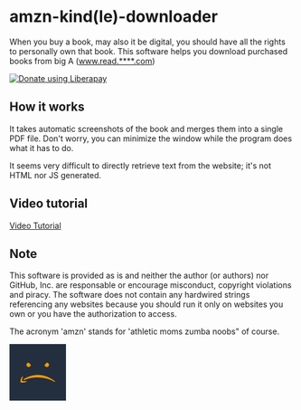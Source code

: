 # amzn-kind(le)-downloader
When you buy a book, may also it be digital, you should have all the rights to personally own that book. This software helps you download purchased books from big A (www.read.****.com)

<noscript><a href="https://liberapay.com/xfarrow/donate"><img alt="Donate using Liberapay" src="https://liberapay.com/assets/widgets/donate.svg"></a></noscript>


## How it works
It takes automatic screenshots of the book and merges them into a single PDF file. Don't worry, you can minimize the window while the program does what it has to do.

It seems very difficult to directly retrieve text from the website; it's not HTML nor JS generated. 

## Video tutorial
[Video Tutorial](https://www.youtube.com/watch?v=LH4JFvwnJbk)

## Note
This software is provided as is and neither the author (or authors) nor GitHub, Inc. are responsable or encourage misconduct, copyright violations and piracy.
The software does not contain any hardwired strings referencing any websites because you should run it only on websites you own or you have the authorization to access.

The acronym 'amzn' stands for 'athletic moms zumba noobs" of course.

<img src="/images/logo.png" alt="Logo" height="100" width="100"/>

